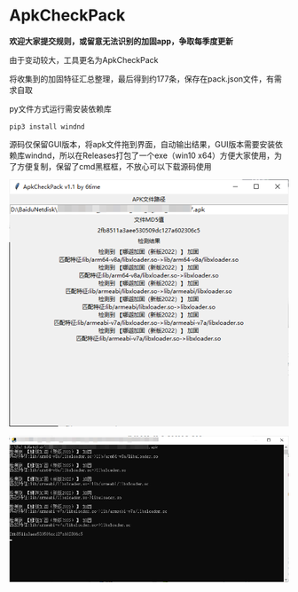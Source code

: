# ApkCheckPack

**欢迎大家提交规则，或留意无法识别的加固app，争取每季度更新**

由于变动较大，工具更名为ApkCheckPack

将收集到的加固特征汇总整理，最后得到约177条，保存在pack.json文件，有需求自取

py文件方式运行需安装依赖库

```
pip3 install windnd
```

源码仅保留GUI版本，将apk文件拖到界面，自动输出结果，GUI版本需要安装依赖库windnd，所以在Releases打包了一个exe（win10 x64）方便大家使用，为了方便复制，保留了cmd黑框框，不放心可以下载源码使用

![gui1](gui1.png)

![cmd1](cmd1.png)






